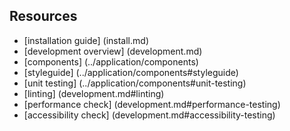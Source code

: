 ## Resources

* [installation guide] (install.md)
* [development overview] (development.md)
* [components] (../application/components)
* [styleguide] (../application/components#styleguide)
* [unit testing] (../application/components#unit-testing)
* [linting] (development.md#linting)
* [performance check] (development.md#performance-testing)
* [accessibility check] (development.md#accessibility-testing)
